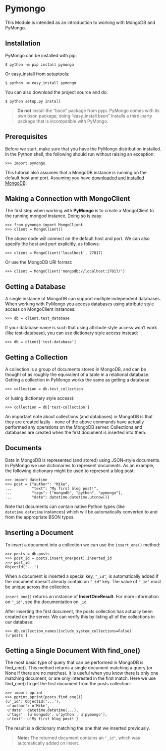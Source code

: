 # Pymongo
This Module is intended as an introduction to working with MongoDB and PyMongo.

## Installation
PyMongo can be installed with pip:

```
$ python -m pip install pymongo
```

Or easy_install from setuptools:

```
$ python -m easy_install pymongo
```

You can also download the project source and do:

```
$ python setup.py install
```

> **Do not** install the “bson” package from pypi. PyMongo comes with its own bson package; doing “easy_install bson” installs a third-party package that is incompatible with PyMongo.


## Prerequisites
Before we start, make sure that you have the PyMongo distribution installed. In the Python shell, the following should run without raising an exception:

```
>>> import pymongo
```

This tutorial also assumes that a MongoDB instance is running on the default host and port. Assuming you have [downloaded and installed MongoDB](https://www.mongodb.com/docs/manual/installation/).

## Making a Connection with MongoClient
The first step when working with **PyMongo** is to create a MongoClient to the running mongod instance. Doing so is easy:

```
>>> from pymongo import MongoClient
>>> client = MongoClient()
```
The above code will connect on the default host and port. We can also specify the host and port explicitly, as follows:

```
>>> client = MongoClient('localhost', 27017)
```

Or use the MongoDB URI format:

```
>>> client = MongoClient('mongodb://localhost:27017/')
```

## Getting a Database
A single instance of MongoDB can support multiple independent databases. When working with PyMongo you access databases using attribute style access on MongoClient instances:

```
>>> db = client.test_database
```

If your database name is such that using attribute style access won’t work (like test-database), you can use dictionary style access instead:

```
>>> db = client['test-database']
```

## Getting a Collection
A collection is a group of documents stored in MongoDB, and can be thought of as roughly the equivalent of a table in a relational database. Getting a collection in PyMongo works the same as getting a database:

```
>>> collection = db.test_collection
```

or (using dictionary style access):

```
>>> collection = db['test-collection']
```

An important note about collections (and databases) in MongoDB is that they are created lazily - none of the above commands have actually performed any operations on the MongoDB server. Collections and databases are created when the first document is inserted into them.

## Documents
Data in MongoDB is represented (and stored) using JSON-style documents. In PyMongo we use dictionaries to represent documents. As an example, the following dictionary might be used to represent a blog post:

```
>>> import datetime
>>> post = {"author": "Mike",
...         "text": "My first blog post!",
...         "tags": ["mongodb", "python", "pymongo"],
...         "date": datetime.datetime.utcnow()}
```

Note that documents can contain native Python types (like `datetime.datetime` instances) which will be automatically converted to and from the appropriate BSON types.

## Inserting a Document
To insert a document into a collection we can use the `insert_one()` method:

```
>>> posts = db.posts
>>> post_id = posts.insert_one(post).inserted_id
>>> post_id
ObjectId('...')
```
 
When a document is inserted a special key, `"_id"`, is automatically added if the document doesn’t already contain an `"_id"` key. The value of `"_id"` must be unique across the collection.

`insert_one()` returns an instance of **InsertOneResult**. For more information on `"_id"`, see the documentation on `_id`.

After inserting the first document, the posts collection has actually been created on the server. We can verify this by listing all of the collections in our database:

```
>>> db.collection_names(include_system_collections=False)
[u'posts']
```

## Getting a Single Document With **find_one()**
The most basic type of query that can be performed in MongoDB is find_one(). This method returns a single document matching a query (or None if there are no matches). It is useful when you know there is only one matching document, or are only interested in the first match. Here we use find_one() to get the first document from the posts collection:

```
>>> import pprint
>>> pprint.pprint(posts.find_one())
{u'_id': ObjectId('...'),
 u'author': u'Mike',
 u'date': datetime.datetime(...),
 u'tags': [u'mongodb', u'python', u'pymongo'],
 u'text': u'My first blog post!'}
```
The result is a dictionary matching the one that we inserted previously.

> **Note:** The returned document contains an `"_id"`, which was automatically added on insert.
